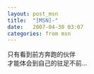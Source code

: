 ```yaml
---
layout: post_msn
title:  "[MSN]-"
date:   2007-04-30 03:07
categories: from msn
---
```

只有看到前方奔跑的伙伴  
才能体会到自己的驻足不前...  